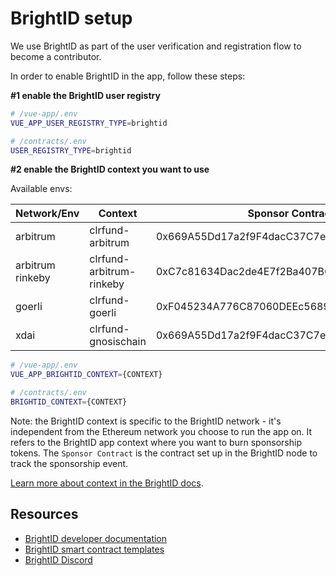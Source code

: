 # BrightID setup

We use BrightID as part of the user verification and registration flow to become a contributor.

In order to enable BrightID in the app, follow these steps:

**#1 enable the BrightID user registry**

```.sh
# /vue-app/.env
VUE_APP_USER_REGISTRY_TYPE=brightid

# /contracts/.env
USER_REGISTRY_TYPE=brightid
```

**#2 enable the BrightID context you want to use**

Available envs:

| Network/Env | Context | Sponsor Contract |
| ----------- | ------- | ---------------- |
| arbitrum | clrfund-arbitrum |0x669A55Dd17a2f9F4dacC37C7eeB5Ed3e13f474f9|
| arbitrum rinkeby | clrfund-arbitrum-rinkeby | 0xC7c81634Dac2de4E7f2Ba407B638ff003ce4534C |
| goerli | clrfund-goerli | 0xF045234A776C87060DEEc5689056455A24a59c08 |
| xdai | clrfund-gnosischain |0x669A55Dd17a2f9F4dacC37C7eeB5Ed3e13f474f9|

```.sh
# /vue-app/.env
VUE_APP_BRIGHTID_CONTEXT={CONTEXT}

# /contracts/.env
BRIGHTID_CONTEXT={CONTEXT}
```

Note: the BrightID context is specific to the BrightID network - it's independent from the Ethereum network you choose to run the app on. It refers to the BrightID app context where you want to burn sponsorship tokens.
The `Sponsor Contract` is the contract set up in the BrightID node to track the sponsorship event.


[Learn more about context in the BrightID docs](https://dev.brightid.org/docs/guides/ZG9jOjQxNTE1NDU-basic-integration).

## Resources

- [BrightID developer documentation](https://dev.brightid.org/)
- [BrightID smart contract templates](https://github.com/BrightID/BrightID-SmartContract)
- [BrightID Discord](https://discord.gg/8ECzHEAwug)
